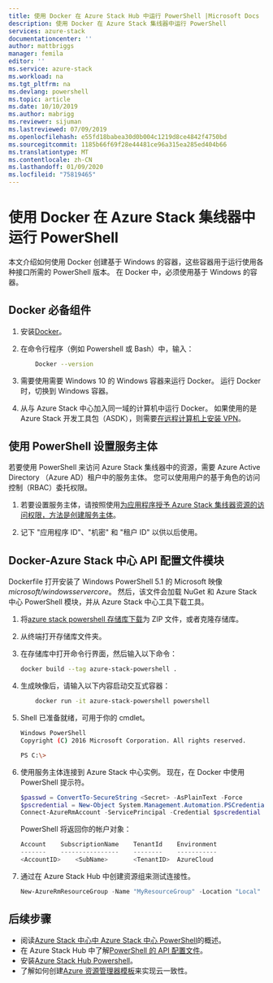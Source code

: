```yaml
---
title: 使用 Docker 在 Azure Stack Hub 中运行 PowerShell |Microsoft Docs
description: 使用 Docker 在 Azure Stack 集线器中运行 PowerShell
services: azure-stack
documentationcenter: ''
author: mattbriggs
manager: femila
editor: ''
ms.service: azure-stack
ms.workload: na
ms.tgt_pltfrm: na
ms.devlang: powershell
ms.topic: article
ms.date: 10/10/2019
ms.author: mabrigg
ms.reviewer: sijuman
ms.lastreviewed: 07/09/2019
ms.openlocfilehash: e55fd18babea30d0b004c1219d8ce4842f4750bd
ms.sourcegitcommit: 1185b66f69f28e44481ce96a315ea285ed404b66
ms.translationtype: MT
ms.contentlocale: zh-CN
ms.lasthandoff: 01/09/2020
ms.locfileid: "75819465"
---
```

# <a name="use-docker-to-run-powershell-in-azure-stack-hub"></a>使用 Docker 在 Azure Stack 集线器中运行 PowerShell

本文介绍如何使用 Docker 创建基于 Windows 的容器，这些容器用于运行使用各种接口所需的 PowerShell 版本。 在 Docker 中，必须使用基于 Windows 的容器。

## <a name="docker-prerequisites"></a>Docker 必备组件

1. 安装[Docker](https://docs.docker.com/install/)。

1. 在命令行程序（例如 Powershell 或 Bash）中，输入：

    ```bash
        Docker --version
    ```

1. 需要使用需要 Windows 10 的 Windows 容器来运行 Docker。 运行 Docker 时，切换到 Windows 容器。

1. 从与 Azure Stack 中心加入同一域的计算机中运行 Docker。 如果使用的是 Azure Stack 开发工具包（ASDK），则需要[在远程计算机上安装 VPN](azure-stack-connect-azure-stack.md#connect-to-azure-stack-hub-with-vpn)。

## <a name="set-up-a-service-principal-for-using-powershell"></a>使用 PowerShell 设置服务主体

若要使用 PowerShell 来访问 Azure Stack 集线器中的资源，需要 Azure Active Directory （Azure AD）租户中的服务主体。 您可以使用用户的基于角色的访问控制（RBAC）委托权限。

1. 若要设置服务主体，请按照使用[为应用程序授予 Azure Stack 集线器资源的访问权限，方法是创建服务主体](azure-stack-create-service-principals.md)。

2. 记下 "应用程序 ID"、"机密" 和 "租户 ID" 以供以后使用。

## <a name="docker---azure-stack-hub-api-profiles-module"></a>Docker-Azure Stack 中心 API 配置文件模块

Dockerfile 打开安装了 Windows PowerShell 5.1 的 Microsoft 映像*microsoft/windowsservercore*。 然后，该文件会加载 NuGet 和 Azure Stack 中心 PowerShell 模块，并从 Azure Stack 中心工具下载工具。

1. 将[azure stack powershell 存储库下载](https://github.com/mattbriggs/azure-stack-powershell)为 ZIP 文件，或者克隆存储库。

2. 从终端打开存储库文件夹。

3. 在存储库中打开命令行界面，然后输入以下命令：

    ```bash  
    docker build --tag azure-stack-powershell .
    ```

4. 生成映像后，请输入以下内容启动交互式容器：

    ```bash  
        docker run -it azure-stack-powershell powershell
    ```

5. Shell 已准备就绪，可用于你的 cmdlet。

    ```bash
    Windows PowerShell
    Copyright (C) 2016 Microsoft Corporation. All rights reserved.

    PS C:\>
    ```

6. 使用服务主体连接到 Azure Stack 中心实例。 现在，在 Docker 中使用 PowerShell 提示符。 

    ```powershell
    $passwd = ConvertTo-SecureString <Secret> -AsPlainText -Force
    $pscredential = New-Object System.Management.Automation.PSCredential('<ApplicationID>', $passwd)
    Connect-AzureRmAccount -ServicePrincipal -Credential $pscredential -TenantId <TenantID>
    ```

   PowerShell 将返回你的帐户对象：

    ```powershell  
    Account    SubscriptionName    TenantId    Environment
    -------    ----------------    --------    -----------
    <AccountID>    <SubName>       <TenantID>  AzureCloud
    ```

7. 通过在 Azure Stack Hub 中创建资源组来测试连接性。

    ```powershell  
    New-AzureRmResourceGroup -Name "MyResourceGroup" -Location "Local"
    ```

## <a name="next-steps"></a>后续步骤

-  阅读[Azure Stack 中心中 Azure Stack 中心 PowerShell](azure-stack-powershell-overview.md)的概述。
- 在 Azure Stack Hub 中了解[PowerShell 的 API 配置文件](azure-stack-version-profiles.md)。
- 安装[Azure Stack Hub Powershell](../operator/azure-stack-powershell-install.md)。
- 了解如何创建[Azure 资源管理器模板](azure-stack-develop-templates.md)来实现云一致性。
